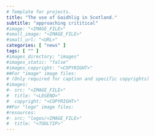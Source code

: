 ```yaml
---
# Template for projects.
title: "The use of Gaidhlig in Scotland."
subtitle: "approaching crititical"
#image: "<IMAGE_FILE>"
#small_image: "<IMAGE_FILE>"
#small_url: "<URL>"
categories: [ "news" ]
tags: [ "" ]
#images_directory; "images"
#images_static: "false"
#images_copyright: "<COPYRIGHT>"
##For "image" image files:
# (Only required for caption and specific copyrights)
#images:
#- src: "<IMAGE_FILE>"
#  title: "<LEGEND>"
#  copyright: "<COPYRIGHT>"
##For "logo" image files:
#resources:
#- src: "logos/<IMAGE_FILE>"
#  title: "<TOOLTIP>"
---
```


